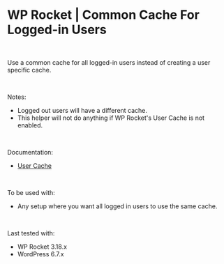 # WP Rocket | Common Cache For Logged-in Users

<br>

Use a common cache for all logged-in users instead of creating a user specific cache. 

<br>

Notes:
* Logged out users will have a different cache.
* This helper will not do anything if WP Rocket's User Cache is not enabled.

<br>

Documentation:
* [User Cache](https://docs.wp-rocket.me/article/313-user-cache)

<br>

To be used with:
* Any setup where you want all logged in users to use the same cache.

<br>

Last tested with:
* WP Rocket 3.18.x
* WordPress 6.7.x
